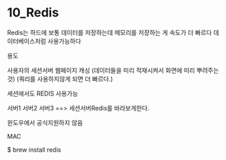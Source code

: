 # 10_Redis


Redis는 하드에 보통 데이터를 저장하는데
메모리를 저장하는 게 속도가 더 빠르다
데이터베이스처럼 사용가능하다

용도

사용자의 세션서버
웹페이지 캐싱
(데이터들을 미리 적재시켜서 화면에 미리 뿌려주는 것)
(쿼리를 사용하지않게 되면 더 빠르다.)

세션에서도 REDIS 사용가능

서버1 서버2 서버3 ==> 세션서버Redis를 바라보게한다.

윈도우에서 공식지원하지 않음

MAC

$ brew install redis
